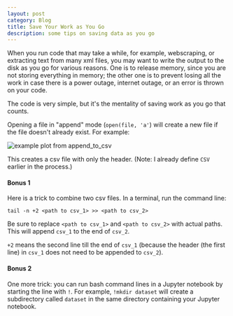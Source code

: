 ```yaml
---
layout: post
category: Blog
title: Save Your Work as You Go
description: some tips on saving data as you go
---
```

When you run code that may take a while, for example, webscraping, or extracting text from many xml files, you may want to write the output to the disk as you go for various reasons. One is to release memory, since you are not storing everything in memory; the other one is to prevent losing all the work in case there is a power outage, internet outage, or an error is thrown on your code.

The code is very simple, but it's the mentality of saving work as you go that counts.

<script src="https://gist.github.com/Ailuropoda1864/2cf0823ac30b6963479b6a4fbf14068f.js"></script>

Opening a file in "append" mode (`open(file, 'a'`) will create a new file if the file doesn't already exist. For example:

![example plot from append_to_csv](append_to_csv.png)

This creates a csv file with only the header. (Note: I already define `CSV` earlier in the process.)



#### Bonus 1
Here is a trick to combine two csv files. In a terminal, run the command line:

`tail -n +2 <path to csv_1> >> <path to csv_2>`

Be sure to replace `<path to csv_1>` and `<path to csv_2>` with actual paths. This will append `csv_1` to the end of `csv_2`.

`+2` means the second line till the end of `csv_1` (because the header (the first line) in `csv_1` does not need to be appended to `csv_2`).


#### Bonus 2
One more trick: you can run bash command lines in a Jupyter notebook by starting the line with `!`.
For example, `!mkdir dataset` will create a subdirectory called `dataset` in the same directory containing your Jupyter notebook.
